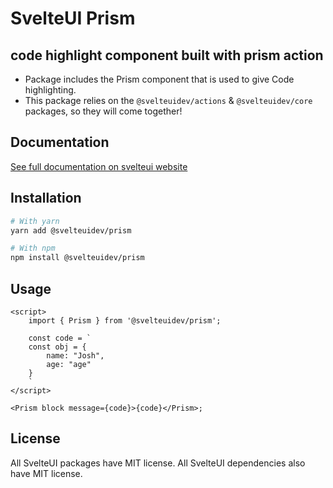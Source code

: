# SvelteUI Prism

## **code highlight component built with prism action**

- Package includes the Prism component that is used to give Code highlighting.
- This package relies on the `@svelteuidev/actions` & `@svelteuidev/core` packages, so they will come together!

## Documentation

[See full documentation on svelteui website](https://svelteuidev.github.io/svelteui/)

## Installation

```bash
# With yarn
yarn add @svelteuidev/prism

# With npm
npm install @svelteuidev/prism
```

## Usage

```tsx
<script>
    import { Prism } from '@svelteuidev/prism';

    const code = `
    const obj = {
        name: "Josh",
        age: "age"
    }
    `
</script>

<Prism block message={code}>{code}</Prism>;
```

## License

All SvelteUI packages have MIT license. All SvelteUI dependencies also have MIT license.
